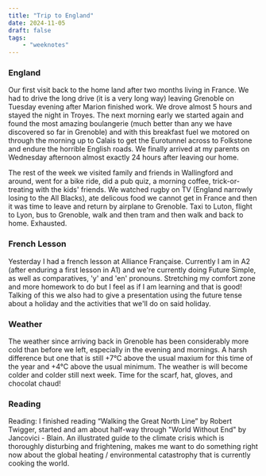 ```yaml
---
title: "Trip to England"
date: 2024-11-05
draft: false
tags:
    - "weeknotes"
---
```


### England

Our first visit back to the home land after two months living in France. We had to drive the long drive (it is a very long way) leaving Grenoble on Tuesday evening after Marion finished work. We drove almost 5 hours and stayed the night in Troyes. The next morning early we started again and found the most amazing boulangerie (much better than any we have discovered so far in Grenoble) and with this breakfast fuel we motored on through the morning up to Calais to get the Eurotunnel across to Folkstone and endure the horrible English roads. We finally arrived at my parents on Wednesday afternoon almost exactly 24 hours after leaving our home.

The rest of the week we visited family and friends in Wallingford and around, went for a bike ride, did a pub quiz, a morning coffee, trick-or-treating with the kids' friends. We watched rugby on TV (England narrowly losing to the All Blacks), ate delicous food we cannot get in France and then it was time to leave and return by airplane to Grenoble. Taxi to Luton, flight to Lyon, bus to Grenoble, walk and then tram and then walk and back to home. Exhausted.

### French Lesson

Yesterday I had a french lesson at Alliance Française. Currently I am in A2 (after enduring a first lesson in A1) and we're currently doing Future Simple, as well as comparatives, 'y' and 'en' pronouns. Stretching my comfort zone and more homework to do but I feel as if I am learning and that is good! Talking of this we also had to give a presentation using the future tense about a holiday and the activities that we'll do on said holiday.

### Weather

The weather since arriving back in Grenoble has been considerably more cold than before we left, especially in the evening and mornings. A harsh difference but one that is still +7&deg;C above the usual maxium for this time of the year and +4&deg;C above the usual minimum. The weather is will become colder and colder still next week. Time for the scarf, hat, gloves, and chocolat chaud!

### Reading

Reading: I finished reading &ldquo;Walking the Great North Line&rdquo; by Robert Twigger, started and am about half-way through "World Without End" by Jancovici - Blain. An illustrated guide to the climate crisis which is thoroughly disturbing and frightening, makes me want to do something right now about the global heating / environmental catastrophy that is currently cooking the world.
